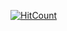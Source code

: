   [![HitCount](https://hits.dwyl.com/GTHMadao/DBURebCalculator.svg?style=flat-square)](http://hits.dwyl.com/GTHMadao/DBURebCalculator)
